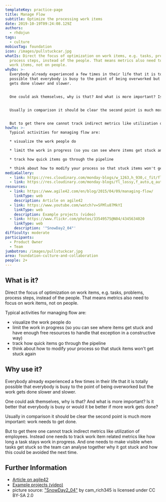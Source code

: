 ```yaml
---
templateKey: practice-page
title: Manage Flow
subtitle: Optimize the processing work items
date: 2019-10-19T09:24:08.129Z
authors:
  - rhdojun
tags:
  - culture
mobiusTag: foundation
icon: /images/pullstuckcar.jpg
whatIs: Direct the focus of optimization on work items, e.g. tasks, problems,
  process steps, instead of the people. That means metrics also need to focus on
  work items, not on people.
whyDo: >-
  Everybody already experienced a few times in their life that it is totally
  possible that everybody is busy to the point of being overworked but the work
  gets done slower and slower.


  One could ask themselves, why is that? And what is more important? Is it better that everybody is busy or would it be better if more work gets done?


  Usually in comparison it should be clear the second point is much more important: work needs to get done.


  But to get there one cannot track indirect metrics like utilization of employees. Instead one needs to track work item related metrics like how long a task stays work in progress. And one needs to make visible when tasks get stuck so the team can analyse together why it got stuck and how this could be avoided the next time.
howTo: >-
  Typical activities for managing flow are:

  * visualize the work people do

  * limit the work in progress (so you can see where items get stuck and have enough free resources to handle that exception in a constructive way)

  * track how quick items go through the pipeline

  * think about how to modify your process so that stuck items won't get stuck again
mediaGallery:
  - link: https://res.cloudinary.com/monday-blogs/w_1263,h_930,c_fit/fl_lossy,f_auto,q_auto/wp-blog/2020/12/9-2.png
  - link: https://res.cloudinary.com/monday-blogs/fl_lossy,f_auto,q_auto/wp-blog/2021/04/Drag-and-Drop.png
resources:
  - link: https://www.agile42.com/en/blog/2015/04/09/managing-flow/
    linkType: web
    description: Article on agile42
  - link: https://www.youtube.com/watch?v=SFMlu87MkYI
    linkType: web
    description: Example projects (video)
  - link: https://www.flickr.com/photos/33549575@N04/4345634020
    linkType: web
    description: '"SnowDay2_04"'
difficulty: moderate
participants:
  - Product Owner
  - Team
jumbotron: /images/pullstuckcar.jpg
area: foundation-culture-and-collaboration
people: 2+
---
```

## What is it?

Direct the focus of optimization on work items, e.g. tasks, problems, process steps, instead of the people. That means metrics also need to focus on work items, not on people.

Typical activities for managing flow are:

* visualize the work people do
* limit the work in progress (so you can see where items get stuck and have enough free resources to handle that exception in a constructive way)
* track how quick items go through the pipeline
* think about how to modify your process so that stuck items won't get stuck again

## Why use it?

Everybody already experienced a few times in their life that it is totally possible that everybody is busy to the point of being overworked but the work gets done slower and slower.

One could ask themselves, why is that? And what is more important? Is it better that everybody is busy or would it be better if more work gets done?

Usually in comparison it should be clear the second point is much more important: work needs to get done.

But to get there one cannot track indirect metrics like utilization of employees. Instead one needs to track work item related metrics like how long a task stays work in progress. And one needs to make visible when tasks get stuck so the team can analyse together why it got stuck and how this could be avoided the next time.

## Further Information

* [Article on agile42](https://www.agile42.com/en/blog/2015/04/09/managing-flow/)
* [Example projects (video)](https://www.youtube.com/watch?v=SFMlu87MkYI)
* picture source: ["SnowDay2_04"](https://www.flickr.com/photos/33549575@N04/4345634020) by cam_rich345 is licensed under CC BY-SA 2.0

